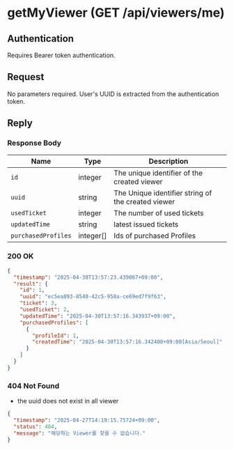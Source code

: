 # getMyViewer (GET /api/viewers/me)

## Authentication
Requires Bearer token authentication.

## Request

No parameters required. User's UUID is extracted from the authentication token.

## Reply

### Response Body

| Name                | Type      | Description                                        |
|---------------------|-----------|----------------------------------------------------|
| `id`                | integer   | The unique identifier of the created viewer        |
| `uuid`              | string    | The Unique identifier string of the created viewer |
| `usedTicket`        | integer   | The number of used tickets                         |
| `updatedTime`       | string    | latest issued tickets                              |
| `purchasedProfiles` | integer[] | Ids of purchased Profiles                          |

### 200 OK

```json
{
  "timestamp": "2025-04-30T13:57:23.439067+09:00",
  "result": {
    "id": 1,
    "uuid": "ec5ea893-8540-42c5-958a-ce69ed7f9f63",
    "ticket": 3,
    "usedTicket": 2,
    "updatedTime": "2025-04-30T13:57:16.343937+09:00",
    "purchasedProfiles": [
      {
        "profileId": 1,
        "createdTime": "2025-04-30T13:57:16.342400+09:00[Asia/Seoul]"
      }
    ]
  }
}
```

### 404 Not Found

- the uuid does not exist in all viewer

```json
{
  "timestamp": "2025-04-27T14:19:15.75724+09:00",
  "status": 404,
  "message": "해당하는 Viewer를 찾을 수 없습니다."
}
```
